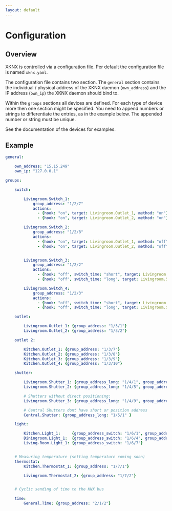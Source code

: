 ```yaml
---
layout: default
---
```


# [](#header-1)Configuration

## [](#header-2)Overview

XKNX is controlled via a configuration file. Per default the configuration file is  named `xknx.yaml`. 

The configuration file contains two section. The `general` section contains the individual / physical address of the XKNX daemon (`own_address`) and the IP address (`own_ip`) the XKNX daemon should bind to.

Within the `groups` sections all devices are defined. For each type of device more then one section might be specified. You need to append numbers or strings to differentiate the entries, as in the example below. The appended number or string must be unique. 

See the documentation of the devices for examples.

## [](#header-2)Example

```yaml
general:

    own_address: "15.15.249"
    own_ip: "127.0.0.1"

groups:

    switch:

        Livingroom.Switch_1:
            group_address: "1/2/7"
            actions:
              - {hook: "on", target: Livingroom.Outlet_1, method: "on"}
              - {hook: "on", target: Livingroom.Outlet_2, method: "on"}

        Livingroom.Switch_2:
            group_address: "1/2/8"
            actions:
              - {hook: "on", target: Livingroom.Outlet_1, method: "off"}
              - {hook: "on", target: Livingroom.Outlet_2, method: "off"}


        Livingroom.Switch_3:
            group_address: "1/2/2"
            actions:
              - {hook: "off", switch_time: "short", target: Livingroom.Shutter_1, method: short_up}
              - {hook: "off", switch_time: "long", target: Livingroom.Shutter_1, method: up} # Pressing more then 2 seconds

        Livingroom.Switch_4:
            group_address: "1/2/3"
            actions:
              - {hook: "off", switch_time: "short", target: Livingroom.Shutter_1, method: short_down}
              - {hook: "off", switch_time: "long", target: Livingroom.Shutter_1, method: down} # Pressing more then 2 seconds

    outlet:

        Livingroom.Outlet_1: {group_address: "1/3/1"}
        Livingroom.Outlet_2: {group_address: "1/3/2"}

    outlet 2:

        Kitchen.Outlet_1: {group_address: "1/3/7"}
        Kitchen.Outlet_2: {group_address: "1/3/8"}
        Kitchen.Outlet_3: {group_address: "1/3/9"}
        Kitchen.Outlet_4: {group_address: "1/3/10"}

    shutter:

        Livingroom.Shutter_1: {group_address_long: "1/4/1", group_address_short: "1/4/2", group_address_position_feedback: "1/4/3", group_address_position: "1/4/4", travel_time_down: 50, travel_time_up: 60 }
        Livingroom.Shutter_2: {group_address_long: "1/4/5", group_address_short: "1/4/6", group_address_position_feedback: "1/4/7", group_address_position: "1/4/8", travel_time_down: 50, travel_time_up: 60 }

        # Shutters without direct positioning:
        Livingroom.Shutter_3: {group_address_long: "1/4/9", group_address_short: "1/4/10", group_address_position_feedback: "1/4/11", travel_time_down: 50, travel_time_up: 60 }

        # Central Shutters dont have short or position address
        Central.Shutter: {group_address_long: "1/5/1" }

    light:

        Kitchen.Light_1:     {group_address_switch: "1/6/1", group_address_brightness: "1/6/3"}
        Diningroom.Light_1:  {group_address_switch: "1/6/4", group_address_brightness: "1/6/6"}
        Living-Room.Light_1: {group_address_switch: "1/6/7"}


    # Measuring temperature (setting temperature coming soon)
    thermostat:
        Kitchen.Thermostat_1: {group_address: "1/7/1"}

        Livingroom.Thermostat_2: {group_address: "1/7/2"}


    # Cyclic sending of time to the KNX bus

    time:
        General.Time: {group_address: "2/1/2"}
```

